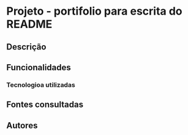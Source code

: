 # Projeto - portifolio para escrita do README

## Descrição 

## Funcionalidades

### Tecnologioa utilizadas

## Fontes consultadas

## Autores
